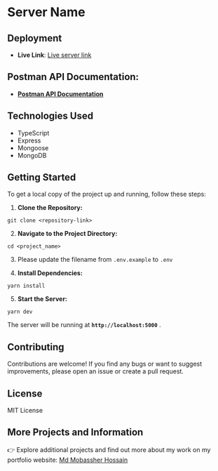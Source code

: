 # Server Name

## Deployment

- **Live Link**: [Live server link]()

## Postman API Documentation:

- **[Postman API Documentation]()**

## Technologies Used

- TypeScript
- Express
- Mongoose
- MongoDB

## Getting Started

To get a local copy of the project up and running, follow these steps:

1. **Clone the Repository:**

```shell
git clone <repository-link>
```

2. **Navigate to the Project Directory:**

```shell
cd <project_name>
```

3. Please update the filename from `.env.example` to `.env`

4. **Install Dependencies:**

```shell
yarn install
```

5. **Start the Server:**

```shell
yarn dev
```

The server will be running at **`http://localhost:5000`** .

## Contributing

Contributions are welcome! If you find any bugs or want to suggest improvements, please open an issue or create a pull request.

## License

MIT License

## More Projects and Information

👉 Explore additional projects and find out more about my work on my portfolio website: [Md Mobassher Hossain](https://dev-mobassher.web.app)

